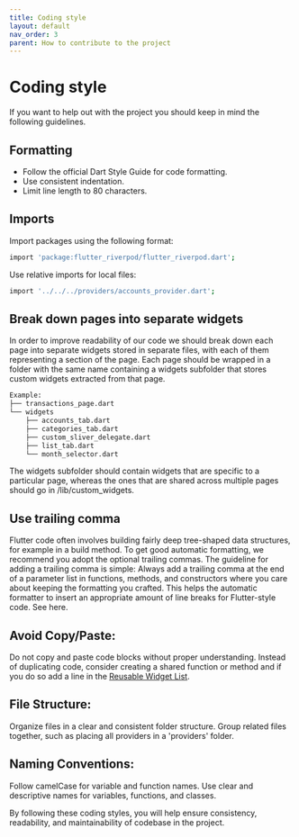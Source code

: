 ```yaml
---
title: Coding style
layout: default
nav_order: 3
parent: How to contribute to the project
---
```


# Coding style

If you want to help out with the project you should keep in mind the following guidelines.

## Formatting

- Follow the official Dart Style Guide for code formatting.
- Use consistent indentation.
- Limit line length to 80 characters.

## Imports

Import packages using the following format:
```bash
import 'package:flutter_riverpod/flutter_riverpod.dart';
```
Use relative imports for local files:
```bash
import '../../../providers/accounts_provider.dart';
```

## Break down pages into separate widgets

In order to improve readability of our code we should break down each page into separate widgets stored in separate files, with each of them representing a section of the page.
Each page should be wrapped in a folder with the same name containing a widgets subfolder that stores custom widgets extracted from that page.
```bash
Example:
├── transactions_page.dart
└── widgets
    ├── accounts_tab.dart
    ├── categories_tab.dart
    ├── custom_sliver_delegate.dart
    ├── list_tab.dart
    └── month_selector.dart
```
The widgets subfolder should contain widgets that are specific to a particular page, whereas the ones that are shared across multiple pages should go in /lib/custom_widgets.

## Use trailing comma

Flutter code often involves building fairly deep tree-shaped data structures, for example in a build method. To get good automatic formatting, we recommend you adopt the optional trailing commas. The guideline for adding a trailing comma is simple: Always add a trailing comma at the end of a parameter list in functions, methods, and constructors where you care about keeping the formatting you crafted. This helps the automatic formatter to insert an appropriate amount of line breaks for Flutter-style code.
See here.

## Avoid Copy/Paste:

Do not copy and paste code blocks without proper understanding. Instead of duplicating code, consider creating a shared function or method and if you do so add a line in the [Reusable Widget List](widget-list.html).

## File Structure:

Organize files in a clear and consistent folder structure. Group related files together, such as placing all providers in a 'providers' folder.

## Naming Conventions:

Follow camelCase for variable and function names. Use clear and descriptive names for variables, functions, and classes.

By following these coding styles, you will help ensure consistency, readability, and maintainability of codebase in the project.